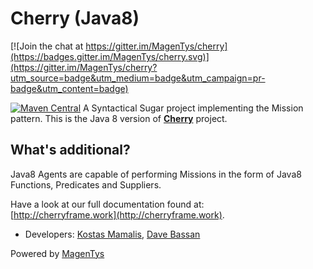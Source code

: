 # Cherry (Java8)

[![Join the chat at https://gitter.im/MagenTys/cherry](https://badges.gitter.im/MagenTys/cherry.svg)](https://gitter.im/MagenTys/cherry?utm_source=badge&utm_medium=badge&utm_campaign=pr-badge&utm_content=badge)

[![Maven Central](https://maven-badges.herokuapp.com/maven-central/io.magentys/cherry-java8/badge.svg)](https://maven-badges.herokuapp.com/maven-central/io.magentys/cherry-java8)
A Syntactical Sugar project implementing the Mission pattern.
This is the Java 8 version of **[Cherry](https://github.com/MagenTys/cherry)** project.


          
## What's additional?

Java8 Agents are capable of performing Missions in the form of Java8 Functions, Predicates and Suppliers.

Have a look at our full documentation found at:           
[http://cherryframe.work](http://cherryframe.work).
            
            
* Developers: [Kostas Mamalis](https://github.com/mamalisk), [Dave Bassan](https://github.com/davebassan)

Powered by [MagenTys](http://magentys.io)
